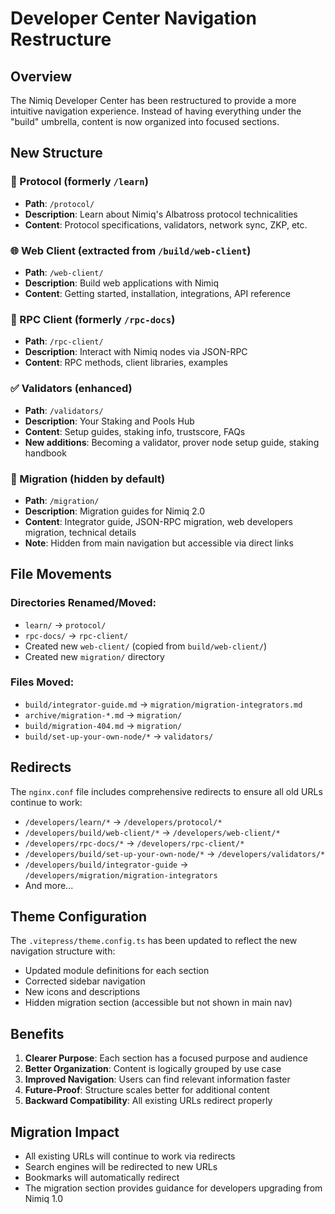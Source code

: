 # Developer Center Navigation Restructure

## Overview

The Nimiq Developer Center has been restructured to provide a more intuitive navigation experience. Instead of having everything under the "build" umbrella, content is now organized into focused sections.

## New Structure

### 🔬 Protocol (formerly `/learn`)
- **Path**: `/protocol/`
- **Description**: Learn about Nimiq's Albatross protocol technicalities
- **Content**: Protocol specifications, validators, network sync, ZKP, etc.

### 🌐 Web Client (extracted from `/build/web-client`)
- **Path**: `/web-client/`
- **Description**: Build web applications with Nimiq
- **Content**: Getting started, installation, integrations, API reference

### 🔌 RPC Client (formerly `/rpc-docs`)
- **Path**: `/rpc-client/`
- **Description**: Interact with Nimiq nodes via JSON-RPC
- **Content**: RPC methods, client libraries, examples

### ✅ Validators (enhanced)
- **Path**: `/validators/`
- **Description**: Your Staking and Pools Hub
- **Content**: Setup guides, staking info, trustscore, FAQs
- **New additions**: Becoming a validator, prover node setup guide, staking handbook

### 🔄 Migration (hidden by default)
- **Path**: `/migration/`
- **Description**: Migration guides for Nimiq 2.0
- **Content**: Integrator guide, JSON-RPC migration, web developers migration, technical details
- **Note**: Hidden from main navigation but accessible via direct links

## File Movements

### Directories Renamed/Moved:
- `learn/` → `protocol/`
- `rpc-docs/` → `rpc-client/`
- Created new `web-client/` (copied from `build/web-client/`)
- Created new `migration/` directory

### Files Moved:
- `build/integrator-guide.md` → `migration/migration-integrators.md`
- `archive/migration-*.md` → `migration/`
- `build/migration-404.md` → `migration/`
- `build/set-up-your-own-node/*` → `validators/`

## Redirects

The `nginx.conf` file includes comprehensive redirects to ensure all old URLs continue to work:

- `/developers/learn/*` → `/developers/protocol/*`
- `/developers/build/web-client/*` → `/developers/web-client/*`
- `/developers/rpc-docs/*` → `/developers/rpc-client/*`
- `/developers/build/set-up-your-own-node/*` → `/developers/validators/*`
- `/developers/build/integrator-guide` → `/developers/migration/migration-integrators`
- And more...

## Theme Configuration

The `.vitepress/theme.config.ts` has been updated to reflect the new navigation structure with:
- Updated module definitions for each section
- Corrected sidebar navigation
- New icons and descriptions
- Hidden migration section (accessible but not shown in main nav)

## Benefits

1. **Clearer Purpose**: Each section has a focused purpose and audience
2. **Better Organization**: Content is logically grouped by use case
3. **Improved Navigation**: Users can find relevant information faster
4. **Future-Proof**: Structure scales better for additional content
5. **Backward Compatibility**: All existing URLs redirect properly

## Migration Impact

- All existing URLs will continue to work via redirects
- Search engines will be redirected to new URLs
- Bookmarks will automatically redirect
- The migration section provides guidance for developers upgrading from Nimiq 1.0

